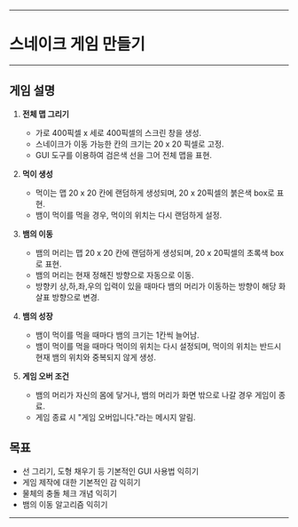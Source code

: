 ----
# 스네이크 게임 만들기
---



## 게임 설명  


1. **전체 맵 그리기**  
    * 가로 400픽셀 x 세로 400픽셀의 스크린 창을 생성.  
    * 스네이크가 이동 가능한 칸의 크기는 20 x 20 픽셀로 고정.
    * GUI 도구를 이용하여 검은색 선을 그어 전체 맵을 표현.
  
2. **먹이 생성**  
    * 먹이는 맵 20 x 20 칸에 랜덤하게 생성되며, 20 x 20픽셀의 붉은색 box로 표현.  
    * 뱀이 먹이를 먹을 경우, 먹이의 위치는 다시 랜덤하게 설정.
  
3. **뱀의 이동**
    * 뱀의 머리는 맵 20 x 20 칸에 랜덤하게 생성되며, 20 x 20픽셀의 초록색 box로 표현.  
    * 뱀의 머리는 현재 정해진 방향으로 자동으로 이동.  
    * 방향키 상,하,좌,우의 입력이 있을 때마다 뱀의 머리가 이동하는 방향이 해당 화살표 방향으로 변경.  
  
4. **뱀의 성장**
    * 뱀이 먹이를 먹을 때마다 뱀의 크기는 1칸씩 늘어남.  
    * 뱀이 먹이를 먹을 때마다 먹이의 위치는 다시 설정되며, 먹이의 위치는 반드시 현재 뱀의 위치와 중복되지 않게 생성.   
  
5. **게임 오버 조건**
    * 뱀의 머리가 자신의 몸에 닿거나, 뱀의 머리가 화면 밖으로 나갈 경우 게임이 종료.
    * 게임 종료 시 "게임 오버입니다."라는 메시지 알림.  



## 목표
* 선 그리기, 도형 채우기 등 기본적인 GUI 사용법 익히기
* 게임 제작에 대한 기본적인 감 익히기
* 물체의 충돌 체크 개념 익히기
* 뱀의 이동 알고리즘 익히기

----
